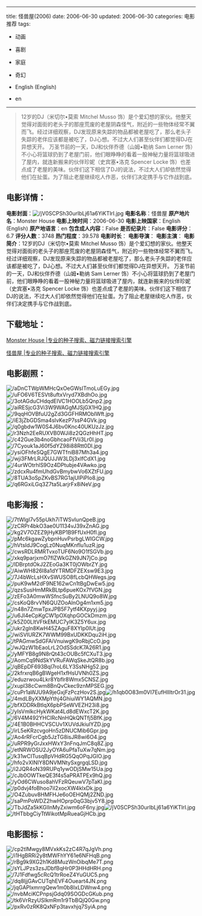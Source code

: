 
---
title: 怪兽屋(2006)
date: 2006-06-30
updated: 2006-06-30
categories: 电影推荐
tags:
- 动画
- 喜剧
- 家庭
- 奇幻

- English (English)
- en
---


> 12岁的DJ（米切尔•莫索 Mitchel Musso 饰）是个爱幻想的家伙。他整天觉得对面街的老头子的那座荒废的老屋阴森怪气，附近的一些物体经常不翼而飞。经过详细观察，DJ发现原来失踪的物品都被老屋吃了，那么老头子失踪的老伴应该都是被吃了，DJ心想。不过大人们甚至伙伴们都觉得DJ在异想天开。 万圣节前的一天，DJ和伙伴乔德（山姆•勒纳 Sam Lerner 饰）不小心将篮球扔到了老屋门前，他们眼睁睁的看着一股神秘力量将篮球吸进了屋内，就连新搬来的伙伴珍妮（史宾塞•洛克 Spencer Locke 饰）也差点成了老屋的美味。伙伴们这下相信了DJ的说法，不过大人们却依然觉得他们在扯蛋。为了阻止老屋继续吃人作恶，伙伴们决定携手与它作战到底。

## **电影详情**：

**电影封面**：<img src="https://image.tmdb.org/t/p/w200/jV0SCPSh30urIbLj61a6YiKTlrI.jpg" alt="/jV0SCPSh30urIbLj61a6YiKTlrI.jpg" title="/jV0SCPSh30urIbLj61a6YiKTlrI.jpg">
**电影名称**：怪兽屋
**原产地片名**：Monster House
**电影上映时间**：2006-06-30
**电影上映国家**：English (English)
**原产地语言**：en
**包含成人内容**：False
**是否纪录片**：False
**电影评分**：6.7
**评分人数**：3748
**热门程度**：39.578
**电影时长**：
**电影导演**：
**电影主演**：
**电影简介**：12岁的DJ（米切尔•莫索 Mitchel Musso 饰）是个爱幻想的家伙。他整天觉得对面街的老头子的那座荒废的老屋阴森怪气，附近的一些物体经常不翼而飞。经过详细观察，DJ发现原来失踪的物品都被老屋吃了，那么老头子失踪的老伴应该都是被吃了，DJ心想。不过大人们甚至伙伴们都觉得DJ在异想天开。 万圣节前的一天，DJ和伙伴乔德（山姆•勒纳 Sam Lerner 饰）不小心将篮球扔到了老屋门前，他们眼睁睁的看着一股神秘力量将篮球吸进了屋内，就连新搬来的伙伴珍妮（史宾塞•洛克 Spencer Locke 饰）也差点成了老屋的美味。伙伴们这下相信了DJ的说法，不过大人们却依然觉得他们在扯蛋。为了阻止老屋继续吃人作恶，伙伴们决定携手与它作战到底。

## **下载地址**：
[Monster House |专业的种子搜索、磁力链接搜索引擎](https://movie.amd794.com:2083/?search=Monster%20House&ordering=&mode=match_phrase&page_size=10&page=1)

[怪兽屋 |专业的种子搜索、磁力链接搜索引擎](https://movie.amd794.com:2083/?search=%E6%80%AA%E5%85%BD%E5%B1%8B&ordering=&mode=match_phrase&page_size=10&page=1)
 

## **电影剧照**：
<img src="https://image.tmdb.org/t/p/original/aDnCTWpWMHcQxOeGWsITmoLuEGy.jpg" alt="/aDnCTWpWMHcQxOeGWsITmoLuEGy.jpg" title="/aDnCTWpWMHcQxOeGWsITmoLuEGy.jpg"><img src="https://image.tmdb.org/t/p/original/uFO6V6TESVt8uftxVryd7XBdhOo.jpg" alt="/uFO6V6TESVt8uftxVryd7XBdhOo.jpg" title="/uFO6V6TESVt8uftxVryd7XBdhOo.jpg"><img src="https://image.tmdb.org/t/p/original/3otAGduCHdqdEIVC1HOOLb5Qnp2.jpg" alt="/3otAGduCHdqdEIVC1HOOLb5Qnp2.jpg" title="/3otAGduCHdqdEIVC1HOOLb5Qnp2.jpg"><img src="https://image.tmdb.org/t/p/original/aiRESjcG3Vi3W9WAGgMJSjGX1HQ.jpg" alt="/aiRESjcG3Vi3W9WAGgMJSjGX1HQ.jpg" title="/aiRESjcG3Vi3W9WAGgMJSjGX1HQ.jpg"><img src="https://image.tmdb.org/t/p/original/9qqHOVBfuU2gZd3GGFHRMObIWft.jpg" alt="/9qqHOVBfuU2gZd3GGFHRMObIWft.jpg" title="/9qqHOVBfuU2gZd3GGFHRMObIWft.jpg"><img src="https://image.tmdb.org/t/p/original/iE3jZbGDSma4sIvKezP7ssP4GVk.jpg" alt="/iE3jZbGDSma4sIvKezP7ssP4GVk.jpg" title="/iE3jZbGDSma4sIvKezP7ssP4GVk.jpg"><img src="https://image.tmdb.org/t/p/original/q0gbdw1W0S4J6bv0Knc40UKUzJz.jpg" alt="/q0gbdw1W0S4J6bv0Knc40UKUzJz.jpg" title="/q0gbdw1W0S4J6bv0Knc40UKUzJz.jpg"><img src="https://image.tmdb.org/t/p/original/r3Nzh2EeRUXVB0WJi8z2QGzHhHT.jpg" alt="/r3Nzh2EeRUXVB0WJi8z2QGzHhHT.jpg" title="/r3Nzh2EeRUXVB0WJi8z2QGzHhHT.jpg"><img src="https://image.tmdb.org/t/p/original/c42Gue3b4noGbhcaoFfVii3Lr0I.jpg" alt="/c42Gue3b4noGbhcaoFfVii3Lr0I.jpg" title="/c42Gue3b4noGbhcaoFfVii3Lr0I.jpg"><img src="https://image.tmdb.org/t/p/original/7Cyouk1aJ60f5dYZ98i88Rtt0Dl.jpg" alt="/7Cyouk1aJ60f5dYZ98i88Rtt0Dl.jpg" title="/7Cyouk1aJ60f5dYZ98i88Rtt0Dl.jpg"><img src="https://image.tmdb.org/t/p/original/ysiOFhfeSQgE7GWTfniB87Mh3a4.jpg" alt="/ysiOFhfeSQgE7GWTfniB87Mh3a4.jpg" title="/ysiOFhfeSQgE7GWTfniB87Mh3a4.jpg"><img src="https://image.tmdb.org/t/p/original/wji3FMrLRJQUJJW3LDj3xlfCdX1.jpg" alt="/wji3FMrLRJQUJJW3LDj3xlfCdX1.jpg" title="/wji3FMrLRJQUJJW3LDj3xlfCdX1.jpg"><img src="https://image.tmdb.org/t/p/original/4urWOtrhlS9Oz4DPtubje4VAwko.jpg" alt="/4urWOtrhlS9Oz4DPtubje4VAwko.jpg" title="/4urWOtrhlS9Oz4DPtubje4VAwko.jpg"><img src="https://image.tmdb.org/t/p/original/zdcxRu4fmUhdGvBmybwVo6XZtFU.jpg" alt="/zdcxRu4fmUhdGvBmybwVo6XZtFU.jpg" title="/zdcxRu4fmUhdGvBmybwVo6XZtFU.jpg"><img src="https://image.tmdb.org/t/p/original/8TUA3oSpZKvBS7RG1ajUlPiPIo8.jpg" alt="/8TUA3oSpZKvBS7RG1ajUlPiPIo8.jpg" title="/8TUA3oSpZKvBS7RG1ajUlPiPIo8.jpg"><img src="https://image.tmdb.org/t/p/original/q6RGxiLGq3Z7ta5LarjrFx8iNeV.jpg" alt="/q6RGxiLGq3Z7ta5LarjrFx8iNeV.jpg" title="/q6RGxiLGq3Z7ta5LarjrFx8iNeV.jpg">

## **电影海报**：
<img src="https://image.tmdb.org/t/p/original/7tWlgI7v55pUkh7iTWSvIunQpeB.jpg" alt="/7tWlgI7v55pUkh7iTWSvIunQpeB.jpg" title="/7tWlgI7v55pUkh7iTWSvIunQpeB.jpg"><img src="https://image.tmdb.org/t/p/original/zCRPr4bkO3ae0U1134vJ39xZnAG.jpg" alt="/zCRPr4bkO3ae0U1134vJ39xZnAG.jpg" title="/zCRPr4bkO3ae0U1134vJ39xZnAG.jpg"><img src="https://image.tmdb.org/t/p/original/kg2V7OZEZ9jHyKBP1B9FfUxH0fl.jpg" alt="/kg2V7OZEZ9jHyKBP1B9FfUxH0fl.jpg" title="/kg2V7OZEZ9jHyKBP1B9FfUxH0fl.jpg"><img src="https://image.tmdb.org/t/p/original/pMc6kgawZybpnHuvPsrbgLWIGCW.jpg" alt="/pMc6kgawZybpnHuvPsrbgLWIGCW.jpg" title="/pMc6kgawZybpnHuvPsrbgLWIGCW.jpg"><img src="https://image.tmdb.org/t/p/original/hVtsIdJ9CogLz0NuqMKnfIu1uzR.jpg" alt="/hVtsIdJ9CogLz0NuqMKnfIu1uzR.jpg" title="/hVtsIdJ9CogLz0NuqMKnfIu1uzR.jpg"><img src="https://image.tmdb.org/t/p/original/cwsRDLRMRTvxoTUF6No9O1fSGVb.jpg" alt="/cwsRDLRMRTvxoTUF6No9O1fSGVb.jpg" title="/cwsRDLRMRTvxoTUF6No9O1fSGVb.jpg"><img src="https://image.tmdb.org/t/p/original/xkq9parjxmO7flZWkGZN9JN7jCo.jpg" alt="/xkq9parjxmO7flZWkGZN9JN7jCo.jpg" title="/xkq9parjxmO7flZWkGZN9JN7jCo.jpg"><img src="https://image.tmdb.org/t/p/original/lDBrptdOkJ2ZEoGa3KT0jOWbrZY.jpg" alt="/lDBrptdOkJ2ZEoGa3KT0jOWbrZY.jpg" title="/lDBrptdOkJ2ZEoGa3KT0jOWbrZY.jpg"><img src="https://image.tmdb.org/t/p/original/AiwWH826I8a1dYTRMDFZEXsw9E3.jpg" alt="/AiwWH826I8a1dYTRMDFZEXsw9E3.jpg" title="/AiwWH826I8a1dYTRMDFZEXsw9E3.jpg"><img src="https://image.tmdb.org/t/p/original/7J4bWcLsHXvSWUSO8fLcbQHWegs.jpg" alt="/7J4bWcLsHXvSWUSO8fLcbQHWegs.jpg" title="/7J4bWcLsHXvSWUSO8fLcbQHWegs.jpg"><img src="https://image.tmdb.org/t/p/original/puK9wM2dF9NE162wCn1tBgDwEw5.jpg" alt="/puK9wM2dF9NE162wCn1tBgDwEw5.jpg" title="/puK9wM2dF9NE162wCn1tBgDwEw5.jpg"><img src="https://image.tmdb.org/t/p/original/qzsSusHmMRkBLtp6pueKOx7fVGN.jpg" alt="/qzsSusHmMRkBLtp6pueKOx7fVGN.jpg" title="/qzsSusHmMRkBLtp6pueKOx7fVGN.jpg"><img src="https://image.tmdb.org/t/p/original/zEFo3A0mwWSfncSuBy2LNUQ9o8W.jpg" alt="/zEFo3A0mwWSfncSuBy2LNUQ9o8W.jpg" title="/zEFo3A0mwWSfncSuBy2LNUQ9o8W.jpg"><img src="https://image.tmdb.org/t/p/original/csKoQ8rvVN6QUZOoAlnOg4m1xm5.jpg" alt="/csKoQ8rvVN6QUZOoAlnOg4m1xm5.jpg" title="/csKoQ8rvVN6QUZOoAlnOg4m1xm5.jpg"><img src="https://image.tmdb.org/t/p/original/n48n7ZmwTpxJPB5F7ytf4KXpyyj.jpg" alt="/n48n7ZmwTpxJPB5F7ytf4KXpyyj.jpg" title="/n48n7ZmwTpxJPB5F7ytf4KXpyyj.jpg"><img src="https://image.tmdb.org/t/p/original/u6Jl4eCpKgCW1pOXqhpGOCkDmzm.jpg" alt="/u6Jl4eCpKgCW1pOXqhpGOCkDmzm.jpg" title="/u6Jl4eCpKgCW1pOXqhpGOCkDmzm.jpg"><img src="https://image.tmdb.org/t/p/original/k5Z00LltVFtkEMUC7yIK3Z5Y6ux.jpg" alt="/k5Z00LltVFtkEMUC7yIK3Z5Y6ux.jpg" title="/k5Z00LltVFtkEMUC7yIK3Z5Y6ux.jpg"><img src="https://image.tmdb.org/t/p/original/ukr2gln8KwH45ZAguF8XYIp0lUt.jpg" alt="/ukr2gln8KwH45ZAguF8XYIp0lUt.jpg" title="/ukr2gln8KwH45ZAguF8XYIp0lUt.jpg"><img src="https://image.tmdb.org/t/p/original/wiSVIURZK7WWM99BxUDKKDqu2iH.jpg" alt="/wiSVIURZK7WWM99BxUDKKDqu2iH.jpg" title="/wiSVIURZK7WWM99BxUDKKDqu2iH.jpg"><img src="https://image.tmdb.org/t/p/original/tPAGmwSdGFAiVnuiwgK9oRbjCcO.jpg" alt="/tPAGmwSdGFAiVnuiwgK9oRbjCcO.jpg" title="/tPAGmwSdGFAiVnuiwgK9oRbjCcO.jpg"><img src="https://image.tmdb.org/t/p/original/wJQzW1bEaoLrL2OdSSdcK7A26R1.jpg" alt="/wJQzW1bEaoLrL2OdSSdcK7A26R1.jpg" title="/wJQzW1bEaoLrL2OdSSdcK7A26R1.jpg"><img src="https://image.tmdb.org/t/p/original/yMFYB8g9N8rQt43cOUBc5fCXuT3.jpg" alt="/yMFYB8g9N8rQt43cOUBc5fCXuT3.jpg" title="/yMFYB8g9N8rQt43cOUBc5fCXuT3.jpg"><img src="https://image.tmdb.org/t/p/original/AomCq9NdSkYVRuFAWqSkeJtQR8b.jpg" alt="/AomCq9NdSkYVRuFAWqSkeJtQR8b.jpg" title="/AomCq9NdSkYVRuFAWqSkeJtQR8b.jpg"><img src="https://image.tmdb.org/t/p/original/qBEpDF693Bql7roL6LY3SsNHg52.jpg" alt="/qBEpDF693Bql7roL6LY3SsNHg52.jpg" title="/qBEpDF693Bql7roL6LY3SsNHg52.jpg"><img src="https://image.tmdb.org/t/p/original/2kfrxrqB6gBWgeH1xfHsUVNh0ZS.jpg" alt="/2kfrxrqB6gBWgeH1xfHsUVNh0ZS.jpg" title="/2kfrxrqB6gBWgeH1xfHsUVNh0ZS.jpg"><img src="https://image.tmdb.org/t/p/original/eduzrwou4Lkr8Ybflr8Wmx5CNSZ.jpg" alt="/eduzrwou4Lkr8Ybflr8Wmx5CNSZ.jpg" title="/eduzrwou4Lkr8Ybflr8Wmx5CNSZ.jpg"><img src="https://image.tmdb.org/t/p/original/xupl38cCwm8BnQvCkec9znMPSEG.jpg" alt="/xupl38cCwm8BnQvCkec9znMPSEG.jpg" title="/xupl38cCwm8BnQvCkec9znMPSEG.jpg"><img src="https://image.tmdb.org/t/p/original/cuPr1aWJU9A9jeGxjFzPczHov2S.jpg" alt="/cuPr1aWJU9A9jeGxjFzPczHov2S.jpg" title="/cuPr1aWJU9A9jeGxjFzPczHov2S.jpg"><img src="https://image.tmdb.org/t/p/original/h1qb0O83m0VI7EufHllltrOr31.jpg" alt="/h1qb0O83m0VI7EufHllltrOr31.jpg" title="/h1qb0O83m0VI7EufHllltrOr31.jpg"><img src="https://image.tmdb.org/t/p/original/4mdLByXXMpYthj4GhiuiWY1AQMN.jpg" alt="/4mdLByXXMpYthj4GhiuiWY1AQMN.jpg" title="/4mdLByXXMpYthj4GhiuiWY1AQMN.jpg"><img src="https://image.tmdb.org/t/p/original/bfXDDRkBtIqX6pbPSeWVEZH23i8.jpg" alt="/bfXDDRkBtIqX6pbPSeWVEZH23i8.jpg" title="/bfXDDRkBtIqX6pbPSeWVEZH23i8.jpg"><img src="https://image.tmdb.org/t/p/original/yIsVmlkcHykWKat4Ld8dEWxcT2K.jpg" alt="/yIsVmlkcHykWKat4Ld8dEWxcT2K.jpg" title="/yIsVmlkcHykWKat4Ld8dEWxcT2K.jpg"><img src="https://image.tmdb.org/t/p/original/6V4M492YHClRcNnHQkQNTfj5BfK.jpg" alt="/6V4M492YHClRcNnHQkQNTfj5BfK.jpg" title="/6V4M492YHClRcNnHQkQNTfj5BfK.jpg"><img src="https://image.tmdb.org/t/p/original/4E1B0BHHCVSCUv1XUVdJkiulYZD.jpg" alt="/4E1B0BHHCVSCUv1XUVdJkiulYZD.jpg" title="/4E1B0BHHCVSCUv1XUVdJkiulYZD.jpg"><img src="https://image.tmdb.org/t/p/original/irL5eKRzcvgoHn5zDNUCMib6Gpr.jpg" alt="/irL5eKRzcvgoHn5zDNUCMib6Gpr.jpg" title="/irL5eKRzcvgoHn5zDNUCMib6Gpr.jpg"><img src="https://image.tmdb.org/t/p/original/Ao4rRFcrCgb5JzTG8isJR8wi6O4.jpg" alt="/Ao4rRFcrCgb5JzTG8isJR8wi6O4.jpg" title="/Ao4rRFcrCgb5JzTG8isJR8wi6O4.jpg"><img src="https://image.tmdb.org/t/p/original/uRPR9yGrJxxHWxY3nFnqJmC8q8Z.jpg" alt="/uRPR9yGrJxxHWxY3nFnqJmC8q8Z.jpg" title="/uRPR9yGrJxxHWxY3nFnqJmC8q8Z.jpg"><img src="https://image.tmdb.org/t/p/original/etNRWOSU2JyOYA6uPfaTuXw7qNm.jpg" alt="/etNRWOSU2JyOYA6uPfaTuXw7qNm.jpg" title="/etNRWOSU2JyOYA6uPfaTuXw7qNm.jpg"><img src="https://image.tmdb.org/t/p/original/k31wCITusqBpVHdRG5QqOPqJGIO.jpg" alt="/k31wCITusqBpVHdRG5QqOPqJGIO.jpg" title="/k31wCITusqBpVHdRG5QqOPqJGIO.jpg"><img src="https://image.tmdb.org/t/p/original/hfo2vXINIY8DNVMNtySxgrgqLSD.jpg" alt="/hfo2vXINIY8DNVMNtySxgrgqLSD.jpg" title="/hfo2vXINIY8DNVMNtySxgrgqLSD.jpg"><img src="https://image.tmdb.org/t/p/original/i2JQR4oN39RUPq1ywODjSMw15Ua.jpg" alt="/i2JQR4oN39RUPq1ywODjSMw15Ua.jpg" title="/i2JQR4oN39RUPq1ywODjSMw15Ua.jpg"><img src="https://image.tmdb.org/t/p/original/cJb0OWTkeQE3f4s5aPRATPEx9hQ.jpg" alt="/cJb0OWTkeQE3f4s5aPRATPEx9hQ.jpg" title="/cJb0OWTkeQE3f4s5aPRATPEx9hQ.jpg"><img src="https://image.tmdb.org/t/p/original/yOd6CWuso8ahVFzRQeuwV7pTaKI.jpg" alt="/yOd6CWuso8ahVFzRQeuwV7pTaKI.jpg" title="/yOd6CWuso8ahVFzRQeuwV7pTaKI.jpg"><img src="https://image.tmdb.org/t/p/original/p0dvj4foBhoo7iI2xocXW4klxDk.jpg" alt="/p0dvj4foBhoo7iI2xocXW4klxDk.jpg" title="/p0dvj4foBhoo7iI2xocXW4klxDk.jpg"><img src="https://image.tmdb.org/t/p/original/O4Zubuv8HMFHJe6oOEHQMj2ZND.jpg" alt="/O4Zubuv8HMFHJe6oOEHQMj2ZND.jpg" title="/O4Zubuv8HMFHJe6oOEHQMj2ZND.jpg"><img src="https://image.tmdb.org/t/p/original/saPmPoWDZ2hwHOprp0qG3bjv5Y8.jpg" alt="/saPmPoWDZ2hwHOprp0qG3bjv5Y8.jpg" title="/saPmPoWDZ2hwHOprp0qG3bjv5Y8.jpg"><img src="https://image.tmdb.org/t/p/original/TbJdZa5kKGlInMyZxiwm6oF6ny.jpg" alt="/TbJdZa5kKGlInMyZxiwm6oF6ny.jpg" title="/TbJdZa5kKGlInMyZxiwm6oF6ny.jpg"><img src="https://image.tmdb.org/t/p/original/jV0SCPSh30urIbLj61a6YiKTlrI.jpg" alt="/jV0SCPSh30urIbLj61a6YiKTlrI.jpg" title="/jV0SCPSh30urIbLj61a6YiKTlrI.jpg"><img src="https://image.tmdb.org/t/p/original/tHTbbgCiyTtWikotMpRueaGjHCb.jpg" alt="/tHTbbgCiyTtWikotMpRueaGjHCb.jpg" title="/tHTbbgCiyTtWikotMpRueaGjHCb.jpg">

## **电影图标**：
<img src="https://image.tmdb.org/t/p/original/cp2tIMwgy8MVxkKs2zC4R7qJgVh.png" alt="/cp2tIMwgy8MVxkKs2zC4R7qJgVh.png" title="/cp2tIMwgy8MVxkKs2zC4R7qJgVh.png"><img src="https://image.tmdb.org/t/p/original/i1HgBRRi2y8tMWFhYY61e6NFHqB.png" alt="/i1HgBRRi2y8tMWFhYY61e6NFHqB.png" title="/i1HgBRRi2y8tMWFhYY61e6NFHqB.png"><img src="https://image.tmdb.org/t/p/original/rBg9k9XG2h1Kd8MuzWnOibqMe7T.png" alt="/rBg9k9XG2h1Kd8MuzWnOibqMe7T.png" title="/rBg9k9XG2h1Kd8MuzWnOibqMe7T.png"><img src="https://image.tmdb.org/t/p/original/sYLJPzs3zsJDbfBqHr0P3HHdHRH.png" alt="/sYLJPzs3zsJDbfBqHr0P3HHdHRH.png" title="/sYLJPzs3zsJDbfBqHr0P3HHdHRH.png"><img src="https://image.tmdb.org/t/p/original/7J1Fdfwg5cRcQ1trRoeZ4YuGUC5.png" alt="/7J1Fdfwg5cRcQ1trRoeZ4YuGUC5.png" title="/7J1Fdfwg5cRcQ1trRoeZ4YuGUC5.png"><img src="https://image.tmdb.org/t/p/original/dq8ljjGAvCUTqhEVF4Oueart4JN.png" alt="/dq8ljjGAvCUTqhEVF4Oueart4JN.png" title="/dq8ljjGAvCUTqhEVF4Oueart4JN.png"><img src="https://image.tmdb.org/t/p/original/jqGAPlxmrrgQew1m0b8IxLDWnw4.png" alt="/jqGAPlxmrrgQew1m0b8IxLDWnw4.png" title="/jqGAPlxmrrgQew1m0b8IxLDWnw4.png"><img src="https://image.tmdb.org/t/p/original/nvbMciKCPnpsjGdq09SOGDcGKub.png" alt="/nvbMciKCPnpsjGdq09SOGDcGKub.png" title="/nvbMciKCPnpsjGdq09SOGDcGKub.png"><img src="https://image.tmdb.org/t/p/original/tk6VrRzyUSIkmRm1r9TbBQjQ0Gw.png" alt="/tk6VrRzyUSIkmRm1r9TbBQjQ0Gw.png" title="/tk6VrRzyUSIkmRm1r9TbBQjQ0Gw.png"><img src="https://image.tmdb.org/t/p/original/pxRv0zRK8QxNFp3tavxhjq7SyiA.png" alt="/pxRv0zRK8QxNFp3tavxhjq7SyiA.png" title="/pxRv0zRK8QxNFp3tavxhjq7SyiA.png">
